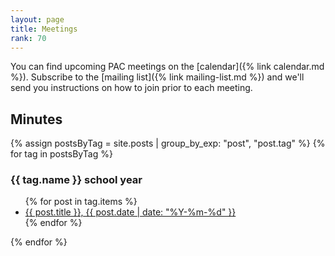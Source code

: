 ```yaml
---
layout: page
title: Meetings
rank: 70
---
```


You can find upcoming PAC meetings on the [calendar]({% link calendar.md %}). Subscribe to the [mailing list]({% link mailing-list.md %}) and we'll send you instructions on how to join prior to each meeting.

## Minutes

{% assign postsByTag = site.posts | group_by_exp: "post", "post.tag" %}
{% for tag in postsByTag %}
<h3>{{ tag.name }} school year</h3>
<ul>
  {% for post in tag.items %}
  <li><a href="{{ post.url }}">{{ post.title }}, {{ post.date | date: "%Y-%m-%d" }}</a></li>
  {% endfor %}
</ul>
{% endfor %}
